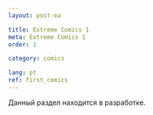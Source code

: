 ```yaml
---
layout: post-ea

title: Extreme Comics 1
meta: Extreme Comics 1
order: 1

category: comics

lang: pt
ref: first_comics
---
```


Данный раздел находится в разработке.

